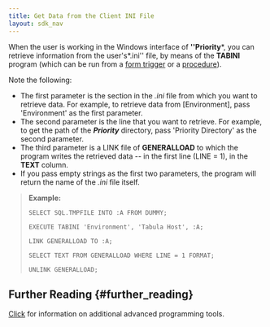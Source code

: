 ```yaml
---
title: Get Data from the Client INI File
layout: sdk_nav
---
```


When the user is working in the Windows interface of **\'\'Priority***,
you can retrieve information from the user\'s*.ini\'\' file, by means of
the **TABINI** program (which can be run from a [form
trigger](Form_Triggers "wikilink") or a
[procedure](Procedures "wikilink")).

Note the following:

-   The first parameter is the section in the *.ini* file from which you
    want to retrieve data. For example, to retrieve data from
    \[Environment\], pass \'Environment\' as the first parameter.
-   The second parameter is the line that you want to retrieve. For
    example, to get the path of the ***Priority*** directory, pass
    \'Priority Directory\' as the second parameter.
-   The third parameter is a LINK file of **GENERALLOAD** to which the
    program writes the retrieved data -- in the first line (LINE = 1),
    in the **TEXT** column.
-   If you pass empty strings as the first two parameters, the program
    will return the name of the *.ini* file itself.

> **Example:**
>
> ``` tsql
> SELECT SQL.TMPFILE INTO :A FROM DUMMY;
>
> EXECUTE TABINI 'Environment', 'Tabula Host', :A;
>
> LINK GENERALLOAD TO :A;
>
> SELECT TEXT FROM GENERALLOAD WHERE LINE = 1 FORMAT;
>
> UNLINK GENERALLOAD;
> ```

## Further Reading {#further_reading}

[Click](Advanced_Programming_Tools "wikilink") for information on
additional advanced programming tools.
